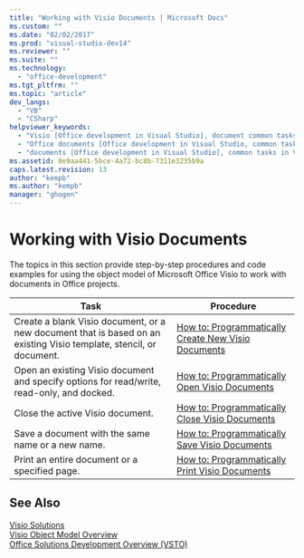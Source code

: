 ```yaml
---
title: "Working with Visio Documents | Microsoft Docs"
ms.custom: ""
ms.date: "02/02/2017"
ms.prod: "visual-studio-dev14"
ms.reviewer: ""
ms.suite: ""
ms.technology: 
  - "office-development"
ms.tgt_pltfrm: ""
ms.topic: "article"
dev_langs: 
  - "VB"
  - "CSharp"
helpviewer_keywords: 
  - "Visio [Office development in Visual Studio], document common tasks"
  - "Office documents [Office development in Visual Studio, common tasks in Visio"
  - "documents [Office development in Visual Studio], common tasks in Visio"
ms.assetid: 0e9aa441-5bce-4a72-bc8b-7311e3235b9a
caps.latest.revision: 13
author: "kempb"
ms.author: "kempb"
manager: "ghogen"
---
```

# Working with Visio Documents
  The topics in this section provide step-by-step procedures and code examples for using the object model of Microsoft Office Visio to work with documents in Office projects.  
  
|Task|Procedure|  
|----------|---------------|  
|Create a blank Visio document, or a new document that is based on an existing Visio template, stencil, or document.|[How to: Programmatically Create New Visio Documents](../vsto/how-to-programmatically-create-new-visio-documents.md)|  
|Open an existing Visio document and specify options for read/write, read-only, and docked.|[How to: Programmatically Open Visio Documents](../vsto/how-to-programmatically-open-visio-documents.md)|  
|Close the active Visio document.|[How to: Programmatically Close Visio Documents](../vsto/how-to-programmatically-close-visio-documents.md)|  
|Save a document with the same name or a new name.|[How to: Programmatically Save Visio Documents](../vsto/how-to-programmatically-save-visio-documents.md)|  
|Print an entire document or a specified page.|[How to: Programmatically Print Visio Documents](../vsto/how-to-programmatically-print-visio-documents.md)|  
  
## See Also  
 [Visio Solutions](../vsto/visio-solutions.md)   
 [Visio Object Model Overview](../vsto/visio-object-model-overview.md)   
 [Office Solutions Development Overview &#40;VSTO&#41;](../vsto/office-solutions-development-overview-vsto.md)  
  
  
